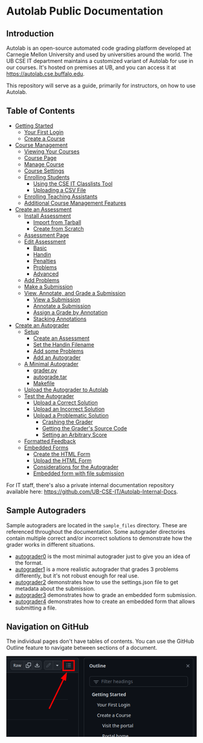 # Autolab Public Documentation

## Introduction

Autolab is an open-source automated code grading platform developed at Carnegie Mellon University and used by
universities around the world. The UB CSE IT department maintains a customized variant of Autolab for use in our
courses. It's hosted on premises at UB, and you can access it at <https://autolab.cse.buffalo.edu>.

This repository will serve as a guide, primarily for instructors, on how to use Autolab.

## Table of Contents

* [Getting Started](Getting%20started.md)
    * [Your First Login](Getting%20started.md#your-first-login)
    * [Create a Course](Getting%20started.md#create-a-course)
* [Course Management](Course%20management.md)
    * [Viewing Your Courses](Course%20management.md#viewing-your-courses)
    * [Course Page](Course%20management.md#course-page)
    * [Manage Course](Course%20management.md#manage-course)
    * [Course Settings](Course%20management.md#course-settings)
    * [Enrolling Students](Course%20management.md#enrolling-students)
        * [Using the CSE IT Classlists Tool](Course%20management.md#using-the-cse-it-classlists-tool)
        * [Uploading a CSV File](Course%20management.md#uploading-a-csv-file)
    * [Enrolling Teaching Assistants](Course%20management.md#enrolling-teaching-assistants)
    * [Additional Course Management Features](Course%20management.md#additional-course-management-features)
* [Create an Assessment](Create%20an%20assessment.md)
    * [Install Assessment](Create%20an%20assessment.md#install-assessment)
        * [Import from Tarball](Create%20an%20assessment.md#import-from-tarball)
        * [Create from Scratch](Create%20an%20assessment.md#create-from-scratch)
    * [Assessment Page](Create%20an%20assessment.md#assessment-page)
    * [Edit Assessment](Create%20an%20assessment.md#edit-assessment)
        * [Basic](Create%20an%20assessment.md#basic)
        * [Handin](Create%20an%20assessment.md#handin)
        * [Penalties](Create%20an%20assessment.md#penalties)
        * [Problems](Create%20an%20assessment.md#problems)
        * [Advanced](Create%20an%20assessment.md#advanced)
    * [Add Problems](Create%20an%20assessment.md#add-problems)
    * [Make a Submission](Create%20an%20assessment.md#make-a-submission)
    * [View, Annotate, and Grade a Submission](Create%20an%20assessment.md#view-annotate-and-grade-a-submission)
        * [View a Submission](Create%20an%20assessment.md#view-a-submission)
        * [Annotate a Submission](Create%20an%20assessment.md#annotate-a-submission)
        * [Assign a Grade by Annotation](Create%20an%20assessment.md#assign-a-grade-by-annotation)
        * [Stacking Annotations](Create%20an%20assessment.md#stacking-annotations)
* [Create an Autograder](Create%20an%20autograder.md)
    * [Setup](Create%20an%20autograder.md#setup)
        * [Create an Assessment](Create%20an%20autograder.md#create-an-assessment)
        * [Set the Handin Filename](Create%20an%20autograder.md#set-the-handin-filename)
        * [Add some Problems](Create%20an%20autograder.md#add-some-problems)
        * [Add an Autograder](Create%20an%20autograder.md#add-an-autograder)
    * [A Minimal Autograder](Create%20an%20autograder.md#a-minimal-autograder)
        * [grader.py](Create%20an%20autograder.md#graderpy)
        * [autograde.tar](Create%20an%20autograder.md#autogradetar)
        * [Makefile](Create%20an%20autograder.md#makefile)
    * [Upload the Autograder to Autolab](Create%20an%20autograder.md#upload-the-autograder-to-autolab)
    * [Test the Autograder](Create%20an%20autograder.md#test-the-autograder)
        * [Upload a Correct Solution](Create%20an%20autograder.md#upload-a-correct-solution)
        * [Upload an Incorrect Solution](Create%20an%20autograder.md#upload-an-incorrect-solution)
        * [Upload a Problematic Solution](Create%20an%20autograder.md#upload-a-problematic-solution)
            * [Crashing the Grader](Create%20an%20autograder.md#crashing-the-grader)
            * [Getting the Grader's Source Code](Create%20an%20autograder.md#getting-the-graders-source-code)
            * [Setting an Arbitrary Score](Create%20an%20autograder.md#setting-an-arbitrary-score)
    * [Formatted Feedback](Create%20an%20autograder.md#formatted-feedback)
    * [Embedded Forms](Create%20an%20autograder.md#embedded-forms)
        * [Create the HTML Form](Create%20an%20autograder.md#create-the-html-form)
        * [Upload the HTML Form](Create%20an%20autograder.md#upload-the-html-form)
        * [Considerations for the Autograder](Create%20an%20autograder.md#considerations-for-the-autograder)
        * [Embedded form with file submission](Create%20an%20autograder.md#embedded-form-with-file-submission)

For IT staff, there's also a private internal documentation repository available
here: <https://github.com/UB-CSE-IT/Autolab-Internal-Docs>.

## Sample Autograders

Sample autograders are located in the `sample_files` directory. These are referenced throughout the documentation. Some
autograder directories contain multiple correct and/or incorrect solutions to demonstrate how the grader works in
different situations.

* [autograder0](sample_files/autograder0) is the most minimal autograder just to give you an idea of the format.
* [autograder1](sample_files/autograder1) is a more realistic autograder that grades 3 problems differently, but it's
  not robust enough for real use.
* [autograder2](sample_files/autograder2) demonstrates how to use the settings.json file to get metadata about the
  submission.
* [autograder3](sample_files/autograder3) demonstrates how to grade an embedded form submission.
* [autograder4](sample_files/autograder4) demonstrates how to create an embedded form that allows submitting a file.

## Navigation on GitHub

The individual pages don't have tables of contents. You can use the GitHub Outline feature to navigate between sections
of a document.

![GitHub tables of contents](screenshots/github_table_of_contents.png)